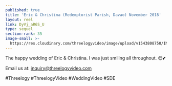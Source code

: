 ```yaml
---
published: true
title: 'Eric & Christina (Redemptorist Parish, Davao) November 2018'
layout: reel
link: DyVj_aR6S_U
type: sequel
section-rank: 35
image-small: >-
  https://res.cloudinary.com/threelogyvideo/image/upload/v1543808750/IMG_0248-01ab.jpg
---
```

The happy wedding of Eric & Christina. I was just smiling all throughout. 😊💕 

Email us at: inquiry@threelogyvideo.com

#Threelogy #ThreelogyVideo #WeddingVideo #SDE
